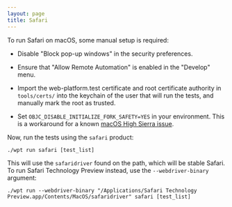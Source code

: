 ```yaml
---
layout: page
title: Safari
---
```

To run Safari on macOS, some manual setup is required:

  * Disable "Block pop-up windows" in the security preferences.

  * Ensure that "Allow Remote Automation" is enabled in the "Develop" menu.

  * Import the web-platform.test certificate and root certificate authority in
    `tools/certs/` into the keychain of the user that will run the tests, and
    manually mark the root as trusted.

  * Set `OBJC_DISABLE_INITIALIZE_FORK_SAFETY=YES` in your environment. This is a
    workaround for a known
    [macOS High Sierra issue](https://github.com/w3c/web-platform-tests/issues/9007).

Now, run the tests using the `safari` product:
```
./wpt run safari [test_list]
```

This will use the `safaridriver` found on the path, which will be stable Safari.
To run Safari Technology Preview instead, use the `--webdriver-binary` argument:
```
./wpt run --webdriver-binary "/Applications/Safari Technology Preview.app/Contents/MacOS/safaridriver" safari [test_list]
```
